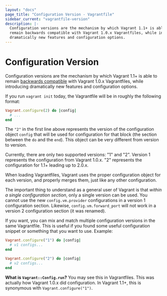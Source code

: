 ```yaml
---
layout: "docs"
page_title: "Configuration Version - Vagrantfile"
sidebar_current: "vagrantfile-version"
description: |-
  Configuration versions are the mechanism by which Vagrant 1.1+ is able to
  remain backwards compatible with Vagrant 1.0.x Vagrantfiles, while introducing
  dramatically new features and configuration options.
---
```


# Configuration Version

Configuration versions are the mechanism by which Vagrant 1.1+ is able
to remain [backwards compatible](/docs/installation/backwards-compatibility.html)
with Vagrant 1.0.x Vagrantfiles, while introducing dramatically new features
and configuration options.

If you run `vagrant init` today, the Vagrantfile will be in roughly the
following format:

```ruby
Vagrant.configure(2) do |config|
  # ...
end
```

The `"2"` in the first line above represents the version of the configuration
object `config` that will be used for configuration for that block (the
section between the `do` and the `end`). This object can be very
different from version to version.

Currently, there are only two supported versions: "1" and "2". Version 1
represents the configuration from Vagrant 1.0.x. "2" represents the configuration
for 1.1+ leading up to 2.0.x.

When loading Vagrantfiles, Vagrant uses the proper configuration object
for each version, and properly merges them, just like any other configuration.

The important thing to understand as a general user of Vagrant is that
_within a single configuration section_, only a single version can be used.
You cannot use the new `config.vm.provider` configurations in a version 1
configuration section. Likewise, `config.vm.forward_port` will not work
in a version 2 configuration section (it was renamed).

If you want, you can mix and match multiple configuration versions in the
same Vagrantfile. This is useful if you found some useful configuration
snippet or something that you want to use. Example:

```ruby
Vagrant.configure("1") do |config|
  # v1 configs...
end

Vagrant.configure("2") do |config|
  # v2 configs...
end
```

<div class="alert alert-info">
  <strong>What is <code>Vagrant::Config.run</code>?</strong>
  You may see this in Vagrantfiles. This was actually how Vagrant 1.0.x
  did configuration. In Vagrant 1.1+, this is synonymous with
  <code>Vagrant.configure("1")</code>.
</div>
